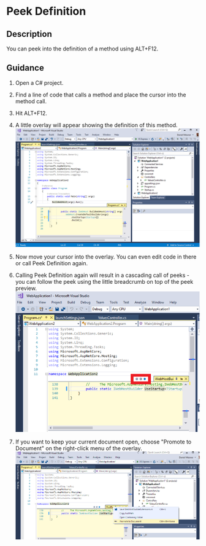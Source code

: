 
# Peek Definition

## Description
You can peek into the definition of a method using ALT+F12. 

## Guidance
1. Open a C# project.
2. Find a line of code that calls a method and place the cursor into the method call.
3. Hit ALT+F12.
4. A little overlay will appear showing the definition of this method.
![Find the button for the split.](../PeekDefinition/images/peek.png)
5. Now move your cursor into the overlay. You can even edit code in there or call Peek Definition again.
6. Calling Peek Definition again will result in a cascading call of peeks - you can follow the peek using the little breadcrumb on top of the peek preview.
![Promote to Document to keep the document open.](../PeekDefinition/images/navigatepeek.png)

7. If you want to keep your current document open, choose "Promote to Document" on the right-click menu of the overlay.
![Promote to Document to keep the document open.](../PeekDefinition/images/promote.png)






